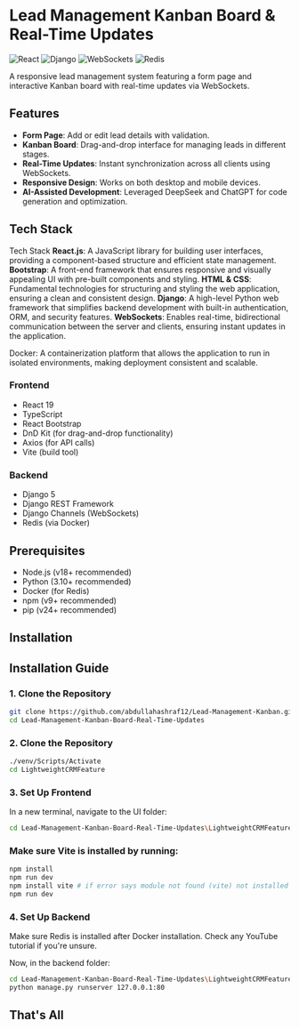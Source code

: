 # Lead Management Kanban Board & Real-Time Updates

![React](https://img.shields.io/badge/React-19.1.0-blue)
![Django](https://img.shields.io/badge/Django-5.1.5-green)
![WebSockets](https://img.shields.io/badge/WebSockets-Django%20Channels-yellow)
![Redis](https://img.shields.io/badge/Redis-Docker-orange)

A responsive lead management system featuring a form page and interactive Kanban board with real-time updates via WebSockets.

## Features

- **Form Page**: Add or edit lead details with validation.
- **Kanban Board**: Drag-and-drop interface for managing leads in different stages.
- **Real-Time Updates**: Instant synchronization across all clients using WebSockets.
- **Responsive Design**: Works on both desktop and mobile devices.
- **AI-Assisted Development**: Leveraged DeepSeek and ChatGPT for code generation and optimization.

## Tech Stack
Tech Stack
 **React.js**: A JavaScript library for building user interfaces, providing a component-based structure and efficient state management.
 **Bootstrap**: A front-end framework that ensures responsive and visually appealing UI with pre-built components and styling.
 **HTML & CSS**: Fundamental technologies for structuring and styling the web application, ensuring a clean and consistent design.
 **Django**: A high-level Python web framework that simplifies backend development with built-in authentication, ORM, and security features.
 **WebSockets**: Enables real-time, bidirectional communication between the server and clients, ensuring instant updates in the application.

Docker: A containerization platform that allows the application to run in isolated environments, making deployment consistent and scalable.
### Frontend
- React 19
- TypeScript
- React Bootstrap
- DnD Kit (for drag-and-drop functionality)
- Axios (for API calls)
- Vite (build tool)

### Backend
- Django 5
- Django REST Framework
- Django Channels (WebSockets)
- Redis (via Docker)

## Prerequisites

- Node.js (v18+ recommended)
- Python (3.10+ recommended)
- Docker (for Redis)
- npm (v9+ recommended)
- pip (v24+ recommended)

## Installation
## Installation Guide

### 1. Clone the Repository
```bash
git clone https://github.com/abdullahashraf12/Lead-Management-Kanban.git
cd Lead-Management-Kanban-Board-Real-Time-Updates
```

### 2. Clone the Repository
```bash
./venv/Scripts/Activate
cd LightweightCRMFeature
```
### 3. Set Up Frontend
In a new terminal, navigate to the UI folder:
```bash
cd Lead-Management-Kanban-Board-Real-Time-Updates\LightweightCRMFeature\Lightweight_CRM_Feature
```
### Make sure Vite is installed by running:
```bash
npm install
npm run dev
npm install vite # if error says module not found (vite) not installed Now Rerun the wollowing command
npm run dev
```
### 4. Set Up Backend
Make sure Redis is installed after Docker installation. Check any YouTube tutorial if you're unsure.

Now, in the backend folder:
```bash
cd Lead-Management-Kanban-Board-Real-Time-Updates\LightweightCRMFeature
python manage.py runserver 127.0.0.1:80

```
## That's All





